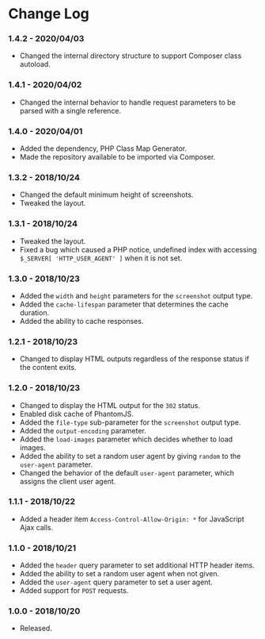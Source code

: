 # Change Log

### 1.4.2 - 2020/04/03
- Changed the internal directory structure to support Composer class autoload.

### 1.4.1 - 2020/04/02
- Changed the internal behavior to handle request parameters to be parsed with a single reference.  

### 1.4.0 - 2020/04/01
- Added the dependency, PHP Class Map Generator.
- Made the repository available to be imported via Composer.  

### 1.3.2 - 2018/10/24
- Changed the default minimum height of screenshots.
- Tweaked the layout.

### 1.3.1 - 2018/10/24
- Tweaked the layout.
- Fixed a bug which caused a PHP notice, undefined index with accessing `$_SERVER[ 'HTTP_USER_AGENT' ]` when it is not set. 

### 1.3.0 - 2018/10/23
- Added the `width` and `height` parameters for the `screenshot` output type.
- Added the `cache-lifespan` parameter that determines the cache duration.
- Added the ability to cache responses.

### 1.2.1 - 2018/10/23
- Changed to display HTML outputs regardless of the response status if the content exits.

### 1.2.0 - 2018/10/23
- Changed to display the HTML output for the `302` status.
- Enabled disk cache of PhantomJS.
- Added the `file-type` sub-parameter for the `screenshot` output type. 
- Added the `output-encoding` parameter.
- Added the `load-images` parameter which decides whether to load images.
- Added the ability to set a random user agent by giving `random` to the `user-agent` parameter. 
- Changed the behavior of the default `user-agent` parameter, which assigns the client user agent.

### 1.1.1 - 2018/10/22
- Added a header item `Access-Control-Allow-Origin: *` for JavaScript Ajax calls.  

### 1.1.0 - 2018/10/21
- Added the `header` query parameter to set additional HTTP header items. 
- Added the ability to set a random user agent when not given. 
- Added the `user-agent` query parameter to set a user agent.
- Added support for `POST` requests.   

### 1.0.0 - 2018/10/20
- Released.
